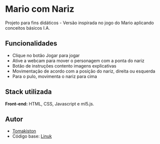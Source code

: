 
# Mario com Nariz

Projeto para fins didáticos - Versão inspirada no jogo do Mario aplicando conceitos básicos I.A.
## Funcionalidades

- Clique no botão Jogar para jogar
- Ative a webcam para mover o personagem com a ponta do nariz
- Botão de instruções contento imagens explicativas
- Movimentação de acordo com a posição do nariz, direita ou esquerda
- Para o pulo, movimenta o nariz para cima


## Stack utilizada

**Front-end:** HTML, CSS, Javascript e ml5.js.


## Autor

- [Tomakiston](https://github.com/Tomakiston)
- Código base: [Linuk](http://github.com/linuk)

